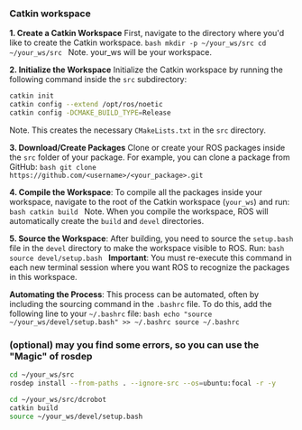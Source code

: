 ### Catkin workspace

**1. Create a Catkin Workspace**
First, navigate to the directory where you'd like to create the Catkin workspace. 
 	```bash
 	mkdir -p ~/your_ws/src
 	cd ~/your_ws/src
 	```
Note. your_ws will be your workspace.

**2. Initialize the Workspace**
Initialize the Catkin workspace by running the following command inside the `src` subdirectory:
```bash
catkin init
catkin config --extend /opt/ros/noetic
catkin config -DCMAKE_BUILD_TYPE=Release
```
Note. This creates the necessary `CMakeLists.txt` in the `src` directory.

**3. Download/Create Packages**
Clone or create your ROS packages inside the `src` folder of your package. For example, you can clone a package from GitHub:
 	```bash
 	git clone https://github.com/<username>/<your_package>.git
 	```

**4. Compile the Workspace**:
To compile all the packages inside your workspace, navigate to the root of the Catkin workspace (`your_ws`) and run:
 	```bash
 	catkin build
 	```
Note. When you compile the workspace, ROS will automatically create the `build` and `devel` directories.

**5. Source the Workspace**:
After building, you need to source the `setup.bash` file in the `devel` directory to make the workspace visible to ROS. Run:
 	```bash
 	source devel/setup.bash
 	```
**Important**: You must re-execute this command in each new terminal session where you want ROS to recognize the packages in this workspace.

**Automating the Process**:
This process can be automated, often by including the sourcing command in the `.bashrc` file. To do this, add the following line to your `~/.bashrc` file:
 	```bash
 	echo "source ~/your_ws/devel/setup.bash" >> ~/.bashrc
 	source ~/.bashrc
 	```
### (optional) may you find some errors, so you can use the "Magic" of rosdep
```bash
cd ~/your_ws/src
rosdep install --from-paths . --ignore-src --os=ubuntu:focal -r -y

cd ~/your_ws/src/dcrobot
catkin build
source ~/your_ws/devel/setup.bash

```

